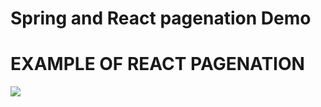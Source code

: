 

# Spring and React pagenation Demo

# EXAMPLE OF REACT PAGENATION 

![](https://cdn-images-1.medium.com/max/1600/1*kFN0f6oeh29k5Ehc51_BfQ.gif)
